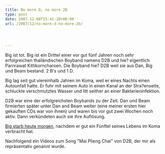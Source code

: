 ```yaml
---
title: No more D, no more 2B
type: post
date: 2007-12-08T15:41:20+00:00
url: /2007/12/no-more-d-no-more-2b/




---
```

Big ist tot. Big ist ein Drittel einer vor gut fünf Jahren noch sehr erfolgreichen thailändischen Boyband namens D2B und hie? eigentlich Parnrawat Kittikorncharoen. Die Boyband hie? D2B weil sie aus Dan, Big und Beam bestand. 2 B's und 1 D.

Big lag seit gut viereinhalb Jahren im Koma, weil er eines Nachts einen Autounfall hatte. Er fuhr mit seinem Auto in einen Kanal an der Stra?enseite, schluckte verschmutztes Wasser und litt seither an einer Bakterieninfektion.

D2B war eine der erfolgreichsten Boybands zu der Zeit. Dan und Beam firmierten später unter Dan and Beam weiter (eine meiner ersten hier gekauften CDs war von ihnen) und waren bis vor gut zwei Wochen noch aktiv. Dann verkündeten auch sie ihre Auflösung.

[Big starb heute morgen][1], nachdem er gut ein Fünftel seines Lebens im Koma verbracht hat.

Nachfolgend ein Videos zum Song "Mai Plieng Chai" von D2B, der mir als repräsentativ genannt wurde.

 [1]: http://www.nationmultimedia.com/2007/12/09/headlines/headlines_30058606.php
